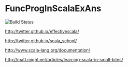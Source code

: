 # FuncProgInScalaExAns

[![Build Status](https://travis-ci.org/avinash-anand/FuncProgInScalaExAns.svg)](https://travis-ci.org/avinash-anand/FuncProgInScalaExAns)

http://twitter.github.io/effectivescala/

http://twitter.github.io/scala_school/

http://www.scala-lang.org/documentation/

http://matt.might.net/articles/learning-scala-in-small-bites/

